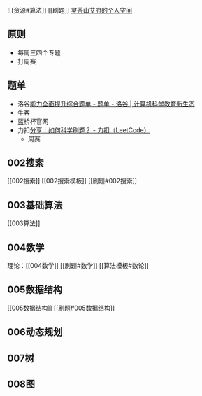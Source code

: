 ![[资源#算法]]
[[刷题]]
[灵茶山艾府的个人空间](https://space.bilibili.com/206214?spm_id_from=333.337.0.0)
## 原则
- 每周三四个专题
- 打周赛
## 题单
- 洛谷[能力全面提升综合题单 - 题单 - 洛谷 | 计算机科学教育新生态](https://www.luogu.com.cn/training/9391)
- 牛客
- 蓝桥杯官网
- 力扣[分享｜如何科学刷题？ - 力扣（LeetCode）](https://leetcode.cn/circle/discuss/RvFUtj/)
	- 周赛
## 002搜索
[[002搜索]]
[[002搜索模板]]
[[刷题#002搜索]]
## 003基础算法
[[003算法]]

## 004数学
理论：[[004数学]]
[[刷题#数学]]
[[算法模板#数论]]
## 005数据结构
[[005数据结构]]
[[刷题#005数据结构]]

## 006动态规划
## 007树
## 008图